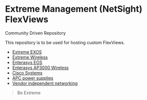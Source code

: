 # Extreme Management (NetSight) FlexViews 
Community Driven Repository

This repository is to be used for hosting custom FlexViews.

* [Extreme EXOS](EXOS/README.md)
* [Extreme Wireless](Extreme_Wireless/README.md)
* [Enterasys EOS](EOS/README.md)
* [Enterasys AP3000 Wireless](AP3000/README.md)
* [Cisco Systems](Cisco_Systems/README.md)
* [APC power supplies](APC/README.md)
* [Vendor independent networking](Networking/README.md) 

>Be Extreme
